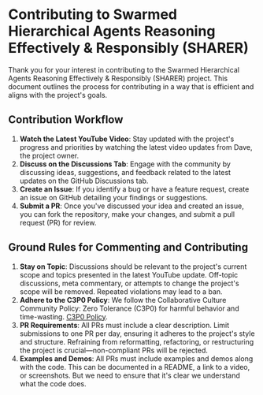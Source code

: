 
# Contributing to Swarmed Hierarchical Agents Reasoning Effectively & Responsibly (SHARER)

Thank you for your interest in contributing to the Swarmed Hierarchical Agents Reasoning Effectively & Responsibly (SHARER) project. This document outlines the process for contributing in a way that is efficient and aligns with the project's goals.

## Contribution Workflow

1. **Watch the Latest YouTube Video**: Stay updated with the project's progress and priorities by watching the latest video updates from Dave, the project owner.
2. **Discuss on the Discussions Tab**: Engage with the community by discussing ideas, suggestions, and feedback related to the latest updates on the GitHub Discussions tab.
3. **Create an Issue**: If you identify a bug or have a feature request, create an issue on GitHub detailing your findings or suggestions.
4. **Submit a PR**: Once you've discussed your idea and created an issue, you can fork the repository, make your changes, and submit a pull request (PR) for review.

## Ground Rules for Commenting and Contributing

1. **Stay on Topic**: Discussions should be relevant to the project's current scope and topics presented in the latest YouTube update. Off-topic discussions, meta commentary, or attempts to change the project's scope will be removed. Repeated violations may lead to a ban.
2. **Adhere to the C3P0 Policy**: We follow the Collaborative Culture Community Policy: Zero Tolerance (C3P0) for harmful behavior and time-wasting. [C3P0 Policy](https://github.com/daveshap/C3P0).
3. **PR Requirements**: All PRs must include a clear description. Limit submissions to one PR per day, ensuring it adheres to the project's style and structure. Refraining from reformatting, refactoring, or restructuring the project is crucial—non-compliant PRs will be rejected.
4. **Examples and Demos**: All PRs must include examples and demos along with the code. This can be documented in a README, a link to a video, or screenshots. But we need to ensure that it's clear we understand what the code does.
